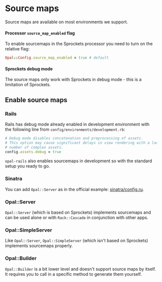 # Source maps

Source maps are available on most environments we support.

#### Processor `source_map_enabled` flag
To enable sourcemaps in the Sprockets processor you need to turn on the relative flag:

```ruby
Opal::Config.source_map_enabled = true # default
```


#### Sprockets debug mode

The source maps only work with Sprockets in debug mode - this is a limitation of Sprockets.

## Enable source maps

### Rails

Rails has debug mode already enabled in development environment with the following line from `config/environments/development.rb`:

```ruby
# Debug mode disables concatenation and preprocessing of assets.
# This option may cause significant delays in view rendering with a large
# number of complex assets.
config.assets.debug = true
```

`opal-rails` also enables sourcemaps in development so with the standard setup you ready to go.


### Sinatra

You can add `Opal::Server` as in the official example: [sinatra/config.ru](https://github.com/opal/opal/blob/master/examples/sinatra/config.ru).

### Opal::Server

`Opal::Server` (which is based on Sprockets) implements sourcemaps and can be used alone or with `Rack::Cascade` in conjunction with other apps.

### Opal::SimpleServer

Like `Opal::Server`, `Opal::SimpleServer` (which isn't based on Sprockets) implements sourcemaps properly.

### Opal::Builder

`Opal::Builder` is a bit lower level and doesn't support source maps by itself. It requires you to call in a specific method to generate them yourself.


